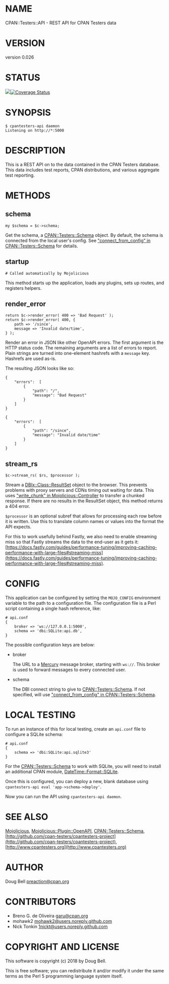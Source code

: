 # NAME

CPAN::Testers::API - REST API for CPAN Testers data

# VERSION

version 0.026

# STATUS

<a href="https://travis-ci.org/cpan-testers/cpantesters-api"><img src="https://travis-ci.org/cpan-testers/cpantesters-api.svg?branch=master"></a><a href="https://coveralls.io/r/cpan-testers/cpantesters-api"><img src="https://coveralls.io/repos/cpan-testers/CPAN-Testers-API/badge.png" alt="Coverage Status" /></a>

# SYNOPSIS

    $ cpantesters-api daemon
    Listening on http://*:5000

# DESCRIPTION

This is a REST API on to the data contained in the CPAN Testers
database. This data includes test reports, CPAN distributions, and
various aggregate test reporting.

# METHODS

## schema

    my $schema = $c->schema;

Get the schema, a [CPAN::Testers::Schema](https://metacpan.org/pod/CPAN::Testers::Schema) object. By default, the
schema is connected from the local user's config. See
["connect\_from\_config" in CPAN::Testers::Schema](https://metacpan.org/pod/CPAN::Testers::Schema#connect_from_config) for details.

## startup

    # Called automatically by Mojolicious

This method starts up the application, loads any plugins, sets up routes,
and registers helpers.

## render\_error

    return $c->render_error( 400 => 'Bad Request' );
    return $c->render_error( 400, {
        path => '/since',
        message => 'Invalid date/time',
    } );

Render an error in JSON like other OpenAPI errors. The first argument
is the HTTP status code. The remaining arguments are a list of errors
to report. Plain strings are turned into one-element hashrefs with a
`message` key. Hashrefs are used as-is.

The resulting JSON looks like so:

    {
        "errors":  [
            {
                "path": "/",
                "message": "Bad Request"
            }
        ]
    }

    {
        "errors":  [
            {
                "path": "/since",
                "message": "Invalid date/time"
            }
        ]
    }

## stream\_rs

    $c->stream_rs( $rs, $processor );

Stream a [DBIx::Class::ResultSet](https://metacpan.org/pod/DBIx::Class::ResultSet) object to the browser. This prevents
problems with proxy servers and CDNs timing out waiting for data. This
uses ["write\_chunk" in Mojolicious::Controller](https://metacpan.org/pod/Mojolicious::Controller#write_chunk) to transfer a chunked
response. If there are no results in the ResultSet object, this method
returns a 404 error.

`$processor` is an optional subref that allows for processing each row
before it is written. Use this to translate column names or values into
the format the API expects.

For this to work usefully behind Fastly, we also need to enable streaming
miss so that Fastly streams the data to the end-user as it gets it:
[https://docs.fastly.com/guides/performance-tuning/improving-caching-performance-with-large-files#streaming-miss](https://docs.fastly.com/guides/performance-tuning/improving-caching-performance-with-large-files#streaming-miss).

# CONFIG

This application can be configured by setting the `MOJO_CONFIG`
environment variable to the path to a configuration file. The
configuration file is a Perl script containing a single hash reference,
like:

    # api.conf
    {
        broker => 'ws://127.0.0.1:5000',
        schema => 'dbi:SQLite:api.db',
    }

The possible configuration keys are below:

- broker

    The URL to a [Mercury](https://metacpan.org/pod/Mercury) message broker, starting with `ws://`. This
    broker is used to forward messages to every connected user.

- schema

    The DBI connect string to give to [CPAN::Testers::Schema](https://metacpan.org/pod/CPAN::Testers::Schema). If not specified,
    will use ["connect\_from\_config" in CPAN::Testers::Schema](https://metacpan.org/pod/CPAN::Testers::Schema#connect_from_config).

# LOCAL TESTING

To run an instance of this for local testing, create an `api.conf` file
to configure a SQLite schema:

    # api.conf
    {
        schema => 'dbi:SQLite:api.sqlite3'
    }

For the [CPAN::Testers::Schema](https://metacpan.org/pod/CPAN::Testers::Schema) to work with SQLite, you will need to
install an additional CPAN module, [DateTime::Format::SQLite](https://metacpan.org/pod/DateTime::Format::SQLite).

Once this is configured, you can deploy a new, blank database using
`cpantesters-api eval 'app->schema->deploy'`.

Now you can run the API using `cpantesters-api daemon`.

# SEE ALSO

[Mojolicious](https://metacpan.org/pod/Mojolicious), [Mojolicious::Plugin::OpenAPI](https://metacpan.org/pod/Mojolicious::Plugin::OpenAPI),
[CPAN::Testers::Schema](https://metacpan.org/pod/CPAN::Testers::Schema),
[http://github.com/cpan-testers/cpantesters-project](http://github.com/cpan-testers/cpantesters-project),
[http://www.cpantesters.org](http://www.cpantesters.org)

# AUTHOR

Doug Bell <preaction@cpan.org>

# CONTRIBUTORS

- Breno G. de Oliveira <garu@cpan.org>
- mohawk2 <mohawk2@users.noreply.github.com>
- Nick Tonkin <1nickt@users.noreply.github.com>

# COPYRIGHT AND LICENSE

This software is copyright (c) 2018 by Doug Bell.

This is free software; you can redistribute it and/or modify it under
the same terms as the Perl 5 programming language system itself.
